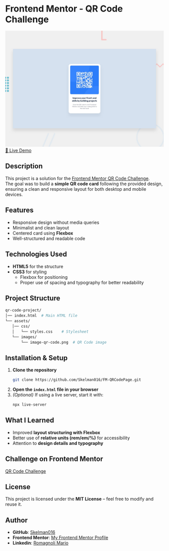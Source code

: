 # Frontend Mentor - QR Code Challenge

![Project Preview](./design_preview/preview.jpg) <!-- Replace with your project screenshot -->
[🔗 Live Demo](https://skelman016.github.io/FM-QRCodePage/) <!-- Replace with your live demo link if available -->

## Description

This project is a solution for the [Frontend Mentor QR Code Challenge](https://www.frontendmentor.io/solutions/qr-code-card-using-flex-box-41-0jwhw8Q).  
The goal was to build a **simple QR code card** following the provided design, ensuring a clean and responsive layout for both desktop and mobile devices.

## Features

- Responsive design without media queries  
- Minimalist and clean layout  
- Centered card using **Flexbox**  
- Well-structured and readable code  

## Technologies Used

- **HTML5** for the structure  
- **CSS3** for styling  
  - Flexbox for positioning  
  - Proper use of spacing and typography for better readability  

## Project Structure

```bash
qr-code-project/
│── index.html  # Main HTML file
└── assets/     
   │── css/
   │   └── styles.css    # Stylesheet
   └── images/
       └── image-qr-code.png  # QR Code image
```

## Installation & Setup

1. **Clone the repository**  
   ```bash
   git clone https://github.com/Skelman016/FM-QRCodePage.git
   ```
2. **Open the `index.html` file in your browser**  
3. *(Optional)* If using a live server, start it with:  
   ```bash
   npx live-server
   ```

## What I Learned

- Improved **layout structuring with Flexbox**  
- Better use of **relative units (rem/em/%)** for accessibility  
- Attention to **design details and typography**  

## Challenge on Frontend Mentor

[QR Code Challenge](https://www.frontendmentor.io/challenges/qr-code-component-iux_sIO_H)  

## License

This project is licensed under the **MIT License** – feel free to modify and reuse it.

## Author

- **GitHub**: [Skelman016](https://github.com/Skelman016)  
- **Frontend Mentor**: [My Frontend Mentor Profile](https://www.frontendmentor.io/profile/Skelman016)
- **Linkedin**: [Romagnoli Mario](https://www.frontendmentor.io/profile/Skelman016)  

